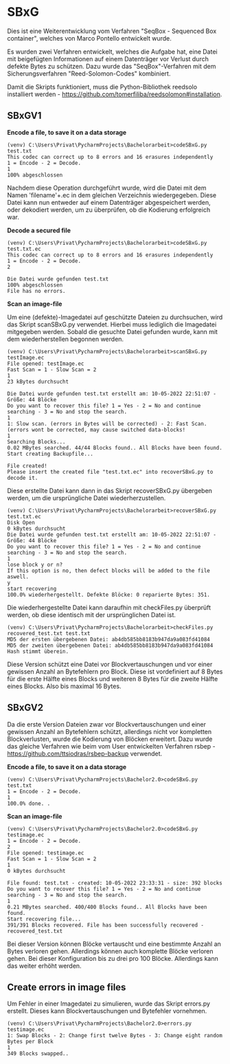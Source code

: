 # SBxG

Dies ist eine Weiterentwicklung vom Verfahren "SeqBox - Sequenced Box container", welches von Marco Pontello entwickelt wurde.

Es wurden zwei Verfahren entwickelt, welches die Aufgabe hat, eine Datei mit beigefügten Informationen auf einem Datenträger vor Verlust durch defekte Bytes zu schützen. Dazu wurde das "SeqBox"-Verfahren mit dem Sicherungsverfahren "Reed-Solomon-Codes" kombiniert.

Damit die Skripts funktioniert, muss die Python-Bibliothek reedsolo installiert werden - https://github.com/tomerfiliba/reedsolomon#installation. 

## SBxGV1

**Encode a file, to save it on a data storage**
```
(venv) C:\Users\Privat\PycharmProjects\Bachelorarbeit>codeSBxG.py test.txt
This codec can correct up to 8 errors and 16 erasures independently
1 = Encode - 2 = Decode.
1
100% abgeschlossen

```
Nachdem diese Operation durchgeführt wurde, wird die Datei mit dem Namen 'filename'+.ec in dem gleichen Verzeichnis wiedergegeben. Diese Datei kann nun entweder auf einem Datenträger abgespeichert werden, oder dekodiert werden, um zu überprüfen, ob die Kodierung erfolgreich war.

**Decode a secured file**
```
(venv) C:\Users\Privat\PycharmProjects\Bachelorarbeit>codeSBxG.py test.txt.ec
This codec can correct up to 8 errors and 16 erasures independently
1 = Encode - 2 = Decode.
2

Die Datei wurde gefunden test.txt
100% abgeschlossen
File has no errors.
```

**Scan an image-file**

Um eine (defekte)-Imagedatei auf geschützte Dateien zu durchsuchen, wird das Skript scanSBxG.py verwendet. Hierbei muss lediglich die Imagedatei mitgegeben werden. Sobald die gesuchte Datei gefunden wurde, kann mit dem wiederherstellen begonnen werden.

```
(venv) C:\Users\Privat\PycharmProjects\Bachelorarbeit>scanSBxG.py testImage.ec
File opened: testImage.ec
Fast Scan = 1 - Slow Scan = 2
1
23 kBytes durchsucht

Die Datei wurde gefunden test.txt erstellt am: 10-05-2022 22:51:07 - Größe: 44 Blöcke
Do you want to recover this file? 1 = Yes - 2 = No and continue searching - 3 = No and stop the search.
1
1: Slow scan. (errors in Bytes will be corrected) - 2: Fast Scan. (errors wont be corrected, may cause switched data-blocks!
1
Searching Blocks...
0.02 MBytes searched. 44/44 Blocks found.. All Blocks have been found.
Start creating Backupfile...

File created!
Please insert the created file "test.txt.ec" into recoverSBxG.py to decode it.
```

Diese erstellte Datei kann dann in das Skript recoverSBxG.py übergeben werden, um die ursprüngliche Datei wiederherzustellen.
```
(venv) C:\Users\Privat\PycharmProjects\Bachelorarbeit>recoverSBxG.py test.txt.ec
Disk Open
0 kBytes durchsucht
Die Datei wurde gefunden test.txt erstellt am: 10-05-2022 22:51:07 - Größe: 44 Blöcke
Do you want to recover this file? 1 = Yes - 2 = No and continue searching - 3 = No and stop the search.
1
lose block y or n?
If this option is no, then defect blocks will be added to the file aswell.
y
start recovering
100.0% wiederhergestellt. Defekte Blöcke: 0 reparierte Bytes: 351.
```
Die wiederhergestellte Datei kann daraufhin mit checkFiles.py überprüft werden, ob diese identisch mit der ursprünglichen Datei ist.
```
(venv) C:\Users\Privat\PycharmProjects\Bachelorarbeit>checkFiles.py recovered_test.txt test.txt
MD5 der ersten übergebenen Datei: ab4db585bb8183b947da9a083fd41084
MD5 der zweiten übergebenen Datei: ab4db585bb8183b947da9a083fd41084
Hash stimmt überein.
```
Diese Version schützt eine Datei vor Blockvertauschungen und vor einer gewissen Anzahl an Bytefehlern pro Block. Diese ist vordefiniert auf 8 Bytes für die erste Hälfte eines Blocks und weiteren 8 Bytes für die zweite Hälfte eines Blocks. Also bis maximal 16 Bytes.

## SBxGV2

Da die erste Version Dateien zwar vor Blockvertauschungen und einer gewissen Anzahl an Bytefehlern schützt, allerdings nicht vor kompletten Blockverlusten, wurde die Kodierung von Blöcken erweitert. Dazu wurde das gleiche Verfahren wie beim vom User entwickelten Verfahren rsbep - https://github.com/ttsiodras/rsbep-backup verwendet.

**Encode a file, to save it on a data storage**
```
(venv) C:\Users\Privat\PycharmProjects\Bachelor2.0>codeSBxG.py test.txt
1 = Encode - 2 = Decode.
1
100.0% done. .
```

**Scan an image-file**
```
(venv) C:\Users\Privat\PycharmProjects\Bachelor2.0>codeSBxG.py testimage.ec
1 = Encode - 2 = Decode.
2
File opened: testimage.ec
Fast Scan = 1 - Slow Scan = 2
1
0 kBytes durchsucht

File found: test.txt - created: 10-05-2022 23:33:31 - size: 392 blocks
Do you want to recover this file? 1 = Yes - 2 = No and continue searching - 3 = No and stop the search.
1
0.21 MBytes searched. 400/400 Blocks found.. All Blocks have been found.
Start recovering file...
391/391 Blocks recovered. File has been successfully recovered - recovered_test.txt
```

Bei dieser Version können Blöcke vertauscht und eine bestimmte Anzahl an Bytes verloren gehen. Allerdings können auch komplette Blöcke verloren gehen. Bei dieser Konfiguration bis zu drei pro 100 Blöcke. Allerdings kann das weiter erhöht werden.

## Create errors in image files

Um Fehler in einer Imagedatei zu simulieren, wurde das Skript errors.py erstellt. Dieses kann Blockvertauschungen und Bytefehler vornehmen.
```
(venv) C:\Users\Privat\PycharmProjects\Bachelor2.0>errors.py testimage.ec
1: Swap Blocks - 2: Change first twelve Bytes - 3: Change eight random Bytes per Block
1
349 Blocks swapped..
```
